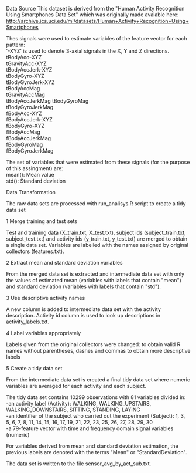 Data Source
This dataset is derived from the "Human Activity Recognition Using Smartphones Data Set" which was originally made avaiable here: http://archive.ics.uci.edu/ml/datasets/Human+Activity+Recognition+Using+Smartphones

Thes signals were used to estimate variables of the feature vector for each pattern:  
'-XYZ' is used to denote 3-axial signals in the X, Y and Z directions.  
tBodyAcc-XYZ  
tGravityAcc-XYZ  
tBodyAccJerk-XYZ  
tBodyGyro-XYZ  
tBodyGyroJerk-XYZ  
tBodyAccMag  
tGravityAccMag  
tBodyAccJerkMag
tBodyGyroMag  
tBodyGyroJerkMag  
fBodyAcc-XYZ  
fBodyAccJerk-XYZ  
fBodyGyro-XYZ  
fBodyAccMag  
fBodyAccJerkMag  
fBodyGyroMag  
fBodyGyroJerkMag  

The set of variables that were estimated from these signals (for the purpose of this assingment) are:   
mean(): Mean value  
std(): Standard deviation  

Data Transformation

The raw data sets are processed with run_analisys.R script to create a tidy data set  

1 Merge training and test sets  

Test and training data (X_train.txt, X_test.txt), subject ids (subject_train.txt, subject_test.txt) and activity ids (y_train.txt, y_test.txt) are merged to obtain a single data set. Variables are labelled with the names assigned by original collectors (features.txt).  

2 Extract mean and standard deviation variables  

From the merged data set is extracted and intermediate data set with only the values of estimated mean (variables with labels that contain "mean") and standard deviation (variables with labels that contain "std").  

3 Use descriptive activity names

A new column is added to intermediate data set with the activity description. Activity id column is used to look up descriptions in activity_labels.txt.

4 Label variables appropriately

Labels given from the original collectors were changed:
to obtain valid R names without parentheses, dashes and commas
to obtain more descriptive labels

5 Create a tidy data set

From the intermediate data set is created a final tidy data set where numeric variables are averaged for each activity and each subject.

The tidy data set contains 10299 observations with 81 variables divided in:  
-an activity label (Activity): WALKING, WALKING_UPSTAIRS, WALKING_DOWNSTAIRS, SITTING, STANDING, LAYING  
-an identifier of the subject who carried out the experiment (Subject): 1, 3, 5, 6, 7, 8, 11, 14, 15, 16, 17, 19, 21, 22, 23, 25, 26, 27, 28, 29, 30  
-a 79-feature vector with time and frequency domain signal variables (numeric)  

For variables derived from mean and standard deviation estimation, the previous labels are denoted with the terms "Mean" or "StandardDeviation".

The data set is written to the file sensor_avg_by_act_sub.txt.
